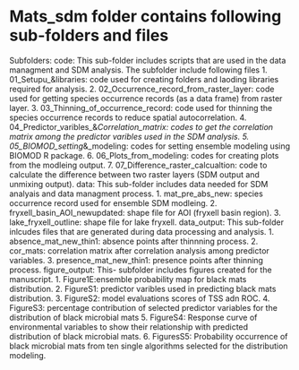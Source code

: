# Mats_sdm folder contains following sub-folders and files
Subfolders:
  code: This sub-folder includes scripts that are used in the data managment and SDM analysis.
        The subfolder include following files
          1. 01_Setupu_&libraries: code used for creating folders and laoding libraries required for analysis.
          2. 02_Occurrence_record_from_raster_layer: code used for getting species occurrence records (as a data frame)
                                                     from raster layer.
          3. 03_Thinning_of_occurrence_record: code used for thinning the species occurrence records to reduce
                                                spatial autocorrelation.
          4. 04_Predictor_varibles_&_Correlation_matrix: codes to get the correlation matrix among the predictor varibles
                                                         used in the SDM analysis.
          5. 05_BIOMOD_setting_&_modeling: codes for setting ensemble modeling using BIOMOD R package.
          6. 06_Plots_from_modeling: codes for creating plots from the modleing output.
          7. 07_Difference_raster_calcualtion: code to calculate the difference between two raster layers (SDM output and unmixing output).
  data: This sub-folder includes data needed for SDM analyais and data managment process.
          1. mat_pre_abs_new: species occurrence record used for ensemble SDM modleing.
          2. fryxell_basin_AOI_newupdated: shape file for AOI (fryxell basin region).
          3. lake_fryxell_outline: shape file for lake fryxell.
  data_output: This sub-folder inlcudes files that are generated during data processing and analysis.
          1. absence_mat_new_thin1: absence points after thinnning process.
          2. cor_mats: correlation matrix after correlation analysis among predictor variables.
          3. presence_mat_new_thin1: presence points after thinning process.
  figure_output: This- subfolder includes figures created for the manuscript.
          1. Figure1E:ensemble probability map for black mats distribution.
          2. FigureS1: predictor varibles used in predicting black mats distribution.
          3. FigureS2: model evaluations scores of TSS adn ROC.
          4. FigureS3: percentage contribution of selected predictor variables for the distribution of black 
                       microbial mats
          5. FigureS4: Response curve of environmental variables to show their relationship with predicted 
                       distribution of black microbial mats.
          6. FiguresS5: Probability occurrence of black microbial mats from ten single algorithms selected for 
                        the distribution modeling. 

  
    
